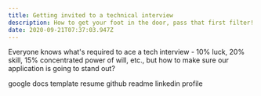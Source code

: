 ```yaml
---
title: Getting invited to a technical interview
description: How to get your foot in the door, pass that first filter!
date: 2020-09-21T07:37:03.947Z
---
```

Everyone knows what's required to ace a tech interview - 10% luck, 20% skill, 15% concentrated power of will, etc., but how to make sure our application is going to stand out?

google docs template resume
github readme
linkedin profile